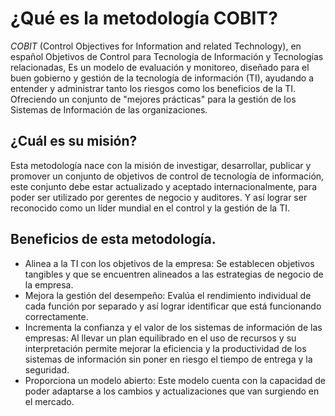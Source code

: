 # ¿Qué es la metodología COBIT?

*COBIT*  (Control Objectives for Information and related Technology), en español Objetivos de Control para Tecnología de Información y Tecnologías relacionadas, Es un modelo de evaluación y monitoreo, diseñado para el buen gobierno y gestión de la tecnología de información (TI), ayudando a entender y administrar tanto los riesgos como los  beneficios de la TI. Ofreciendo un conjunto de "mejores prácticas" para la gestión de los Sistemas de Información de las organizaciones.

## ¿Cuál es su misión?
Esta metodología nace con la misión de investigar, desarrollar, publicar y promover un conjunto de objetivos de control de tecnología de información, este conjunto debe estar actualizado y aceptado internacionalmente, para poder ser utilizado por gerentes de negocio y auditores. Y así lograr ser reconocido como un líder mundial en el control y la gestión de la TI.

## Beneficios de esta metodología.

* Alinea a la TI con los objetivos de la empresa: Se establecen objetivos tangibles y que se encuentren alineados a las estrategias de negocio de la empresa.
* Mejora la gestión del desempeño: Evalúa el rendimiento individual de cada función por separado y así lograr identificar que está funcionando correctamente.
* Incrementa la confianza y el valor de los sistemas  de información de las empresas: Al llevar un plan equilibrado en el uso de recursos y su interpretación permite mejorar la eficiencia y la productividad de los sistemas de información sin poner en riesgo el tiempo de entrega y la seguridad.
* Proporciona un modelo abierto: Este modelo cuenta con la capacidad de poder adaptarse a los cambios y actualizaciones que van surgiendo en el mercado.
